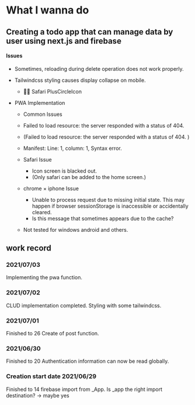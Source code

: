 # What I wanna do

## Creating a todo app that can manage data by user using next.js and firebase

#### Issues

* Sometimes, reloading during delete operation does not work properly.
* Tailwindcss styling causes display collapse on mobile.
  * 🙅‍♀️ Safari PlusCircleIcon

* PWA Implementation
  * Common Issues
  * Failed to load resource: the server responded with a status of 404.
  * (Failed to load resource: the server responded with a status of 404. )
  * Manifest: Line: 1, column: 1, Syntax error.

  * Safari Issue
    * Icon screen is blacked out.
    * (Only safari can be added to the home screen.)

  * chrome × iphone Issue
    * Unable to process request due to missing initial state.
    This may happen if browser sessionStorage is inaccessible or accidentally cleared.
    * Is this message that sometimes appears due to the cache?

  * Not tested for windows android and others.

## work record

### 2021/07/03
Implementing the pwa function.

### 2021/07/02
CLUD implementation completed.
Styling with some tailwindcss.

### 2021/07/01
Finished to 26
Create of post function.

### 2021/06/30
Finished to 20
Authentication information can now be read globally.

### Creation start date 2021/06/29
Finished to 14
firebase import from _App.
Is _app the right import destination? → maybe yes
